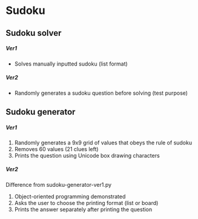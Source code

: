 # Sudoku

## Sudoku solver
##### Ver1
- Solves manually inputted sudoku (list format)
##### Ver2
- Randomly generates a sudoku question before solving (test purpose)

## Sudoku generator
##### Ver1
1. Randomly generates a 9x9 grid of values that obeys the rule of sudoku
2. Removes 60 values (21 clues left)
3. Prints the question using Unicode box drawing characters
##### Ver2
Difference from sudoku-generator-ver1.py
1. Object-oriented programming demonstrated
2. Asks the user to choose the printing format (list or board)
3. Prints the answer separately after printing the question
